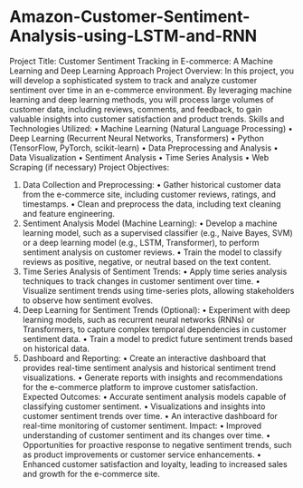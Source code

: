 # Amazon-Customer-Sentiment-Analysis-using-LSTM-and-RNN
Project Title: Customer Sentiment Tracking in E-commerce: A Machine Learning and Deep Learning Approach
Project Overview: In this project, you will develop a sophisticated system to track and analyze customer sentiment over time in an e-commerce environment. By leveraging machine learning and deep learning methods, you will process large volumes of customer data, including reviews, comments, and feedback, to gain valuable insights into customer satisfaction and product trends.
Skills and Technologies Utilized:
•	Machine Learning (Natural Language Processing)
•	Deep Learning (Recurrent Neural Networks, Transformers)
•	Python (TensorFlow, PyTorch, scikit-learn)
•	Data Preprocessing and Analysis
•	Data Visualization
•	Sentiment Analysis
•	Time Series Analysis
•	Web Scraping (if necessary)
Project Objectives:
1.	Data Collection and Preprocessing:
•	Gather historical customer data from the e-commerce site, including customer reviews, ratings, and timestamps.
•	Clean and preprocess the data, including text cleaning and feature engineering.
2.	Sentiment Analysis Model (Machine Learning):
•	Develop a machine learning model, such as a supervised classifier (e.g., Naive Bayes, SVM) or a deep learning model (e.g., LSTM, Transformer), to perform sentiment analysis on customer reviews.
•	Train the model to classify reviews as positive, negative, or neutral based on the text content.
3.	Time Series Analysis of Sentiment Trends:
•	Apply time series analysis techniques to track changes in customer sentiment over time.
•	Visualize sentiment trends using time-series plots, allowing stakeholders to observe how sentiment evolves.
4.	Deep Learning for Sentiment Trends (Optional):
•	Experiment with deep learning models, such as recurrent neural networks (RNNs) or Transformers, to capture complex temporal dependencies in customer sentiment data.
•	Train a model to predict future sentiment trends based on historical data.
5.	Dashboard and Reporting:
•	Create an interactive dashboard that provides real-time sentiment analysis and historical sentiment trend visualizations.
•	Generate reports with insights and recommendations for the e-commerce platform to improve customer satisfaction.
Expected Outcomes:
•	Accurate sentiment analysis models capable of classifying customer sentiment.
•	Visualizations and insights into customer sentiment trends over time.
•	An interactive dashboard for real-time monitoring of customer sentiment.
Impact:
•	Improved understanding of customer sentiment and its changes over time.
•	Opportunities for proactive response to negative sentiment trends, such as product improvements or customer service enhancements.
•	Enhanced customer satisfaction and loyalty, leading to increased sales and growth for the e-commerce site.
